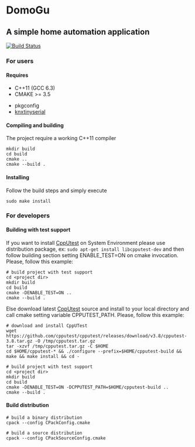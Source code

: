 # DomoGu

## A simple home automation application
[![Build Status](https://travis-ci.org/giursino/DomoGu.svg?branch=master)](https://travis-ci.org/giursino/DomoGu)

### For users

#### Requires
* C++11 (GCC 6.3)
* CMAKE >= 3.5
- pkgconfig
- [knxtinyserial](https://github.com/giursino/knxtinyserial)

#### Compiling and building
The project require a working C++11 compiler
```Shell
mkdir build
cd build 
cmake ..
cmake --build .
```

#### Installing
Follow the build steps and simply execute
```Shell
sudo make install
```
### For developers

#### Building with test support
If you want to install [CppUtest](https://cpputest.github.io) on System Environment please use distribution package, ex: `sudo apt-get install libcpputest-dev` and then follow building section setting ENABLE_TEST=ON on cmake invocation.
Please, follow this example:
```Shell
# build project with test support
cd <project dir>
mkdir build
cd build 
cmake -DENABLE_TEST=ON ..
cmake --build .
```

Else download latest [CppUtest](https://cpputest.github.io) source and install to your local directory and call cmake setting variable CPPUTEST_PATH. 
Please, follow this example:
```Shell
# download and install CppUTest
wget https://github.com/cpputest/cpputest/releases/download/v3.8/cpputest-3.8.tar.gz -O /tmp/cpputest.tar.gz
tar -xzvf /tmp/cpputest.tar.gz -C $HOME
cd $HOME/cpputest-* && ./configure --prefix=$HOME/cpputest-build && make && make install && cd -

# build project with test support
cd <project dir>
mkdir build
cd build 
cmake -DENABLE_TEST=ON -DCPPUTEST_PATH=$HOME/cpputest-build ..
cmake --build .
```

#### Build distribution
```
# build a binary distribution
cpack --config CPackConfig.cmake

# build a source distribution
cpack --config CPackSourceConfig.cmake
```